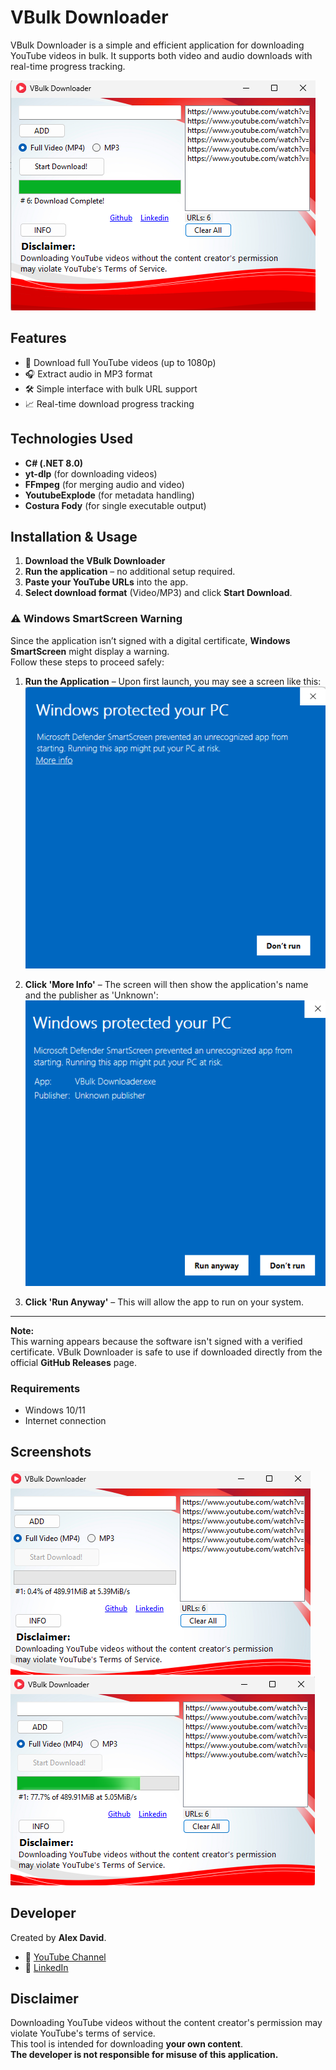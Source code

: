 # VBulk Downloader

VBulk Downloader is a simple and efficient application for downloading YouTube videos in bulk. It supports both video and audio downloads with real-time progress tracking.

![Main Interface](https://github.com/Alexdavid1996/Youtube-VBulk-Downloader/blob/main/Screenshots/Vbulk.png?raw=true)

## Features

- 🎥 Download full YouTube videos (up to 1080p)  
- 🎧 Extract audio in MP3 format  
- 🛠️ Simple interface with bulk URL support  
- 📈 Real-time download progress tracking  

## Technologies Used

- **C# (.NET 8.0)**  
- **yt-dlp** (for downloading videos)  
- **FFmpeg** (for merging audio and video)  
- **YoutubeExplode** (for metadata handling)  
- **Costura Fody** (for single executable output)  

## Installation & Usage

1. **Download the VBulk Downloader** 
2. **Run the application** – no additional setup required.  
3. **Paste your YouTube URLs** into the app.  
4. **Select download format** (Video/MP3) and click **Start Download**.  

### ⚠️ Windows SmartScreen Warning  

Since the application isn’t signed with a digital certificate, **Windows SmartScreen** might display a warning.  
Follow these steps to proceed safely:

1. **Run the Application** – Upon first launch, you may see a screen like this:  
   ![Windows SmartScreen Warning](https://github.com/Alexdavid1996/Youtube-VBulk-Downloader/blob/main/Screenshots/Windows%20SmartScreen.png)  

2. **Click 'More Info'** – The screen will then show the application's name and the publisher as 'Unknown':  
   ![More Info Button](https://github.com/Alexdavid1996/Youtube-VBulk-Downloader/blob/main/Screenshots/More%20Info!.png?raw=true)  

3. **Click 'Run Anyway'** – This will allow the app to run on your system.  

---

**Note:**  
This warning appears because the software isn't signed with a verified certificate. VBulk Downloader is safe to use if downloaded directly from the official **GitHub Releases** page.

### Requirements

- Windows 10/11  
- Internet connection  

## Screenshots

![Main Interface](https://github.com/Alexdavid1996/Youtube-VBulk-Downloader/blob/main/Screenshots/Vbulk%20Downloader.png?raw=true)
![Downloading](https://github.com/Alexdavid1996/Youtube-VBulk-Downloader/blob/main/Screenshots/Downloading.png?raw=true)

## Developer

Created by **Alex David**.  
- 🎥 [YouTube Channel](https://www.youtube.com/@BitConfused)  
- 💼 [LinkedIn](https://www.linkedin.com/in/alex-david-du-ba01601b1/)  


## Disclaimer

Downloading YouTube videos without the content creator's permission may violate YouTube's terms of service.  
This tool is intended for downloading **your own content**.  
**The developer is not responsible for misuse of this application.**
